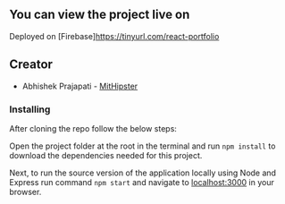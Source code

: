 
## You can view the project live on

Deployed on [Firebase]<https://tinyurl.com/react-portfolio>

## Creator

- Abhishek Prajapati - [MitHipster](https://github.com/just-be-weird)

### Installing

After cloning the repo follow the below steps:

Open the project folder at the root in the terminal and run `npm install` to download the dependencies needed for this project.

Next, to run the source version of the application locally using Node and Express run command `npm start` and navigate to [localhost:3000](http://localhost:3000/) in your browser.